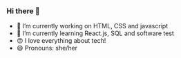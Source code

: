 ### Hi there 👋

- 🔭 I’m currently working on HTML, CSS and javascript 
- 🌱 I’m currently learning React.js, SQL and software test
- 😍 I love everything about tech!
- 😄 Pronouns: she/her

